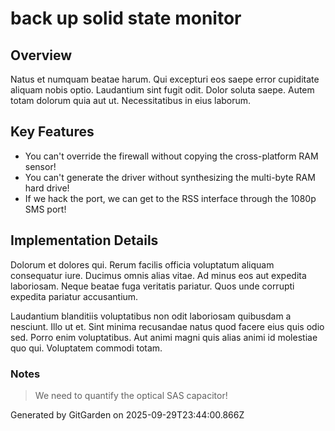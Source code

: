 # back up solid state monitor

## Overview
Natus et numquam beatae harum. Qui excepturi eos saepe error cupiditate aliquam nobis optio. Laudantium sint fugit odit. Dolor soluta saepe. Autem totam dolorum quia aut ut. Necessitatibus in eius laborum.

## Key Features
- You can't override the firewall without copying the cross-platform RAM sensor!
- You can't generate the driver without synthesizing the multi-byte RAM hard drive!
- If we hack the port, we can get to the RSS interface through the 1080p SMS port!

## Implementation Details
Dolorum et dolores qui. Rerum facilis officia voluptatum aliquam consequatur iure. Ducimus omnis alias vitae. Ad minus eos aut expedita laboriosam. Neque beatae fuga veritatis pariatur. Quos unde corrupti expedita pariatur accusantium.
 Laudantium blanditiis voluptatibus non odit laboriosam quibusdam a nesciunt. Illo ut et. Sint minima recusandae natus quod facere eius quis odio sed. Porro enim voluptatibus. Aut animi magni quis alias animi id molestiae quo qui. Voluptatem commodi totam.

### Notes
> We need to quantify the optical SAS capacitor!

Generated by GitGarden on 2025-09-29T23:44:00.866Z